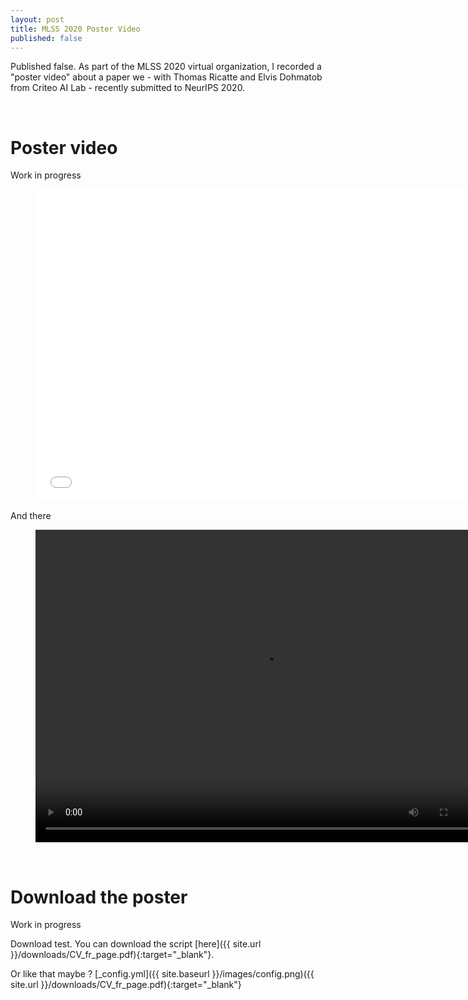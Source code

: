 ```yaml
---
layout: post
title: MLSS 2020 Poster Video
published: false
---
```


Published false.
As part of the MLSS 2020 virtual organization, I recorded a "poster video" about a paper we - with Thomas Ricatte and Elvis Dohmatob from Criteo AI Lab - recently submitted to NeurIPS 2020.

<br/>

# Poster video

Work in progress


<figure class="video_container">
  <iframe src="../downloads/test_video.mp4" frameborder="0" width="725" height="500"> </iframe>
</figure>

And there

<figure class="video_container">
	<video width="725" height="500" controls>
    	<source src="../downloads/test_video.mp4" type="video/mp4">
	</video>
</figure>



<br/>

# Download the poster

Work in progress


Download test.
You can download the script [here]({{ site.url }}/downloads/CV_fr_page.pdf){:target="_blank"}.

Or like that maybe ? [_config.yml]({{ site.baseurl }}/images/config.png)({{ site.url }}/downloads/CV_fr_page.pdf){:target="_blank"}



